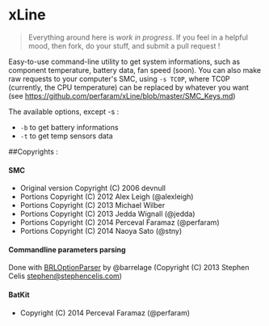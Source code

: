 xLine
=====
> Everything around here is *work in progress*. 
If you feel in a helpful mood, then fork, do your stuff, and submit a pull request !

Easy-to-use command-line utility to get system informations, such as component temperature, battery data, fan speed (soon).
You can also make raw requests to your computer's SMC, using `-s TC0P`, where TC0P (currently, the CPU temperature) can be replaced by whatever you want (see https://github.com/perfaram/xLine/blob/master/SMC_Keys.md)

The available options, except -s : 
 - `-b` to get battery informations
 - `-t` to get temp sensors data

##Copyrights :
#### SMC
 * Original version Copyright (C) 2006 devnull
 * Portions Copyright (C) 2012 Alex Leigh (@alexleigh)
 * Portions Copyright (C) 2013 Michael Wilber
 * Portions Copyright (C) 2013 Jedda Wignall (@jedda)
 * Portions Copyright (C) 2014 Perceval Faramaz (@perfaram)
 * Portions Copyright (C) 2014 Naoya Sato (@stny)

#### Commandline parameters parsing 
Done with [BRLOptionParser](https://github.com/barrelage/BRLOptionParser) by @barrelage (Copyright (C) 2013 Stephen Celis <stephen@stephencelis.com>)

#### BatKit
 * Copyright (C) 2014 Perceval Faramaz (@perfaram)
